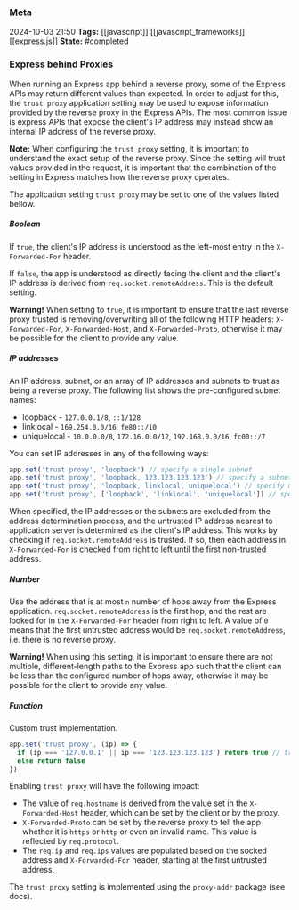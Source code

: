 ### Meta
2024-10-03 21:50
**Tags:** [[javascript]] [[javascript_frameworks]] [[express.js]]
**State:** #completed 

### Express behind Proxies
When running an Express app behind a reverse proxy, some of the Express APIs may return different values than expected. In order to adjust for this, the `trust proxy` application setting may be used to expose information provided by the reverse proxy in the Express APIs. The most  common issue is express APIs that expose the client's IP address may instead show an internal IP address of the reverse proxy.

**Note:** When configuring the `trust proxy` setting, it is important to understand the exact setup of the reverse proxy. Since the setting will trust values provided in the request, it is important that the combination of the setting in Express matches how the reverse proxy operates.

The application setting `trust proxy` may be set to one of the values listed bellow.

##### Boolean
If `true`, the client's IP address is understood as the left-most entry in the `X-Forwarded-For` header.

If `false`, the app is understood as directly facing the client and the client's IP address is derived from `req.socket.remoteAddress`. This is the default setting.

**Warning!** When setting to `true`, it is important to ensure that the last reverse proxy trusted is removing/overwriting all of the following HTTP headers: `X-Forwarded-For`, `X-Forwarded-Host`, and `X-Forwarded-Proto`, otherwise it may be possible for the client to provide any value.

##### IP addresses
An IP address, subnet, or an array of IP addresses and subnets to trust as being a reverse proxy. The following list shows the pre-configured subnet names:
- loopback - `127.0.0.1/8`, `::1/128`
- linklocal - `169.254.0.0/16`, `fe80::/10`
- uniquelocal - `10.0.0.0/8`, `172.16.0.0/12`, `192.168.0.0/16`, `fc00::/7`

You can set IP addresses in any of the following ways:

```JavaScript title:app.js
app.set('trust proxy', 'loopback') // specify a single subnet
app.set('trust proxy', 'loopback, 123.123.123.123') // specify a subnet and an address
app.set('trust proxy', 'loopback, linklocal, uniquelocal') // specify multiple subnets as CSV
app.set('trust proxy', ['loopback', 'linklocal', 'uniquelocal']) // specify multiple subnets as an array
```

When specified, the IP addresses or the subnets are excluded from the address determination process, and the untrusted IP address nearest to application server is determined as the client's IP address. This works by checking if `req.socket.remoteAddress` is trusted. If so, then each address in `X-Forwarded-For` is checked from right to left until the first non-trusted address.

##### Number
Use the address that is at most `n` number of hops away from the Express application. `req.socket.remoteAddress` is the first hop, and the rest are looked for in the `X-Forwarded-For` header from right to left. A value of `0` means that the first untrusted address would be `req.socket.remoteAddress`, i.e. there is no reverse proxy.

**Warning!** When using this setting, it is important to ensure there are not multiple, different-length paths to the Express app such that the client can be less than the configured number of hops away, otherwise it may be possible for the client to provide any value.

##### Function
Custom trust implementation.

```JavaScript title:app.js
app.set('trust proxy', (ip) => {
  if (ip === '127.0.0.1' || ip === '123.123.123.123') return true // truste IPs
  else return false
})
```


Enabling `trust proxy` will have the following impact:
- The value of `req.hostname` is derived from the value set in the `X-Forwarded-Host` header, which can be set by the client or by the proxy.
- `X-Forwarded-Proto` can be set by the reverse proxy to tell the app whether it is `https` or `http` or even an invalid name. This value is reflected by `req.protocol`.
- The `req.ip` and `req.ips` values are populated based on the socked address and `X-Forwarded-For` header, starting at the first untrusted address.

The `trust proxy` setting is implemented using the `proxy-addr` package (see docs).
